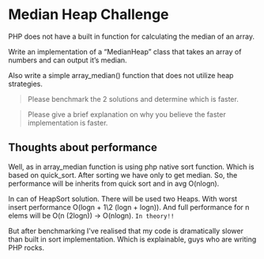 # Median Heap Challenge

PHP does not have a built in function for calculating the median of an array. 

Write an implementation of a “MedianHeap” class that takes an array of numbers and can output it’s median. 

Also write a simple array_median() function that does not utilize heap strategies.

> Please benchmark the 2 solutions and determine which is faster.

> Please give a brief explanation on why you believe the faster implementation is faster.


## Thoughts about performance

Well, as in array_median function is using php native sort function.
Which is based on quick_sort. After sorting we have only to get median.
So, the  performance will be inherits from quick sort and in avg O(nlogn).


In can of HeapSort solution. There will be used two Heaps.
With worst insert performance O(logn + 1\2 (logn + logn)).
And full performance for n elems will be O(n (2logn)) -> O(nlogn). `In theory!!`

But after benchmarking I've realised that my code is dramatically slower than built in sort implementation.
Which is explainable, guys who are writing PHP rocks.
 